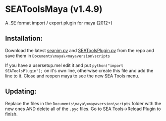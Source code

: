 # SEAToolsMaya (v1.4.9)
A .SE format import / export plugin for maya (2012+)

## Installation:
Download the latest [seanim.py](https://raw.githubusercontent.com/dtzxporter/SEATools/master/seanim.py) and [SEAToolsPlugin.py](https://raw.githubusercontent.com/dtzxporter/SEATools/master/SEAToolsPlugin.py) from the repo and save them in `Documents\maya\<mayaversion\scripts`

If you have a usersetup.mel edit it and put `python("import SEAToolsPlugin");` on it's own line, otherwise create this file and add the line to it. Close and reopen maya to see the new SEA Tools menu.

## Updating:
Replace the files in the `Documents\maya\<mayaversion\scripts` folder with the new ones AND delete all of the `.pyc` files. Go to SEA Tools->Reload Plugin to finish.
